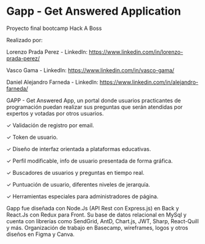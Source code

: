 # Gapp - Get Answered Application
Proyecto final bootcamp Hack A Boss


Realizado por: 

Lorenzo Prada Perez - LinkedIn: https://www.linkedin.com/in/lorenzo-prada-perez/

Vasco Gama - LinkedIn: https://www.linkedin.com/in/vasco-gama/

Daniel Alejandro Farneda - LinkedIn: https://www.linkedin.com/in/alejandro-farneda/

GAPP - Get Answered App, un portal donde usuarios practicantes de programación puedan realizar sus preguntas que serán atendidas por expertos y votadas por otros usuarios. 

✓ Validación de registro por email.

✓ Token de usuario. 

✓ Diseño de interfaz orientada a plataformas educativas.

✓ Perfil modificable, info de usuario presentada de forma gráfica.

✓ Buscadores de usuarios y preguntas en tiempo real.

✓ Puntuación de usuario, diferentes niveles de jerarquía.

✓ Herramientas especiales para administradores de página.

Gapp fue diseñada con Node.Js (API Rest con Express.js) en Back y React.Js con Redux para Front. Su base de datos relacional en MySql y cuenta con librerías como SendGrid, AntD, Chart.js, JWT, Sharp, React-Quill y más. Organización de trabajo en Basecamp, wireframes, logos y otros diseños en Figma y Canva.
